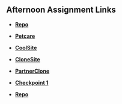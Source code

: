 ## Afternoon Assignment Links

-  **[Repo](https://github.com/ewood-coder/fs-journal)**

-  **[Petcare](https://ewood-coder.github.io/boiseCodeWorks/Week1/petcare)**
-  **[CoolSite](https://ewood-coder.github.io/boiseCodeWorks/Week1/coolSite)**
-  **[CloneSite](https://ewood-coder.github.io/boiseCodeWorks/Week1/cloneSite)**
-	**[PartnerClone](https://ewood-coder.github.io/boiseCodeWorks/Week1/partnerClone)**
-	**[Checkpoint 1](https://ewood-coder.github.io/siteCloneCP1/)**

<!-- EXTRAS -->
-	**[Repo](https://github.com/ewood-coder/<ASSIGNMENT_REPO>)**
